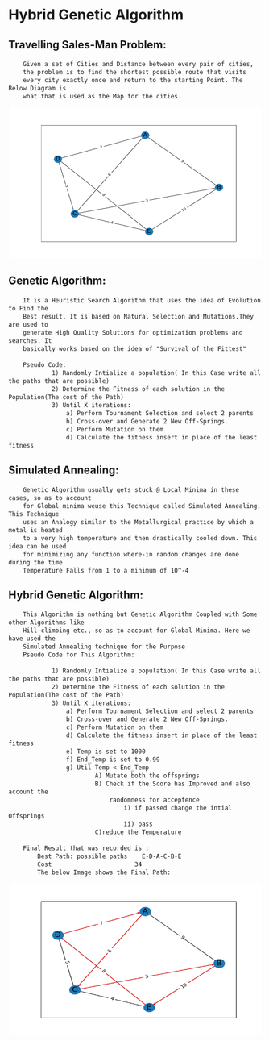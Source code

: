 # Hybrid Genetic Algorithm

## Travelling Sales-Man Problem:
    
        Given a set of Cities and Distance between every pair of cities, 
        the problem is to find the shortest possible route that visits 
        every city exactly once and return to the starting Point. The Below Diagram is 
        what that is used as the Map for the cities.
<center><img src="Input.png"  width="500" height="300"></center>

## Genetic Algorithm:
        It is a Heuristic Search Algorithm that uses the idea of Evolution to Find the 
        Best result. It is based on Natural Selection and Mutations.They are used to
        generate High Quality Solutions for optimization problems and searches. It 
        basically works based on the idea of "Survival of the Fittest"
        
        Pseudo Code:
                1) Randomly Intialize a population( In this Case write all the paths that are possible)
                2) Determine the Fitness of each solution in the Population(The cost of the Path)
                3) Until X iterations:
                    a) Perform Tournament Selection and select 2 parents
                    b) Cross-over and Generate 2 New Off-Springs.
                    c) Perform Mutation on them
                    d) Calculate the fitness insert in place of the least fitness

## Simulated Annealing:

        Genetic Algorithm usually gets stuck @ Local Minima in these cases, so as to account
        for Global minima weuse this Technique called Simulated Annealing. This Technique 
        uses an Analogy similar to the Metallurgical practice by which a metal is heated 
        to a very high temperature and then drastically cooled down. This idea can be used 
        for minimizing any function where-in random changes are done during the time 
        Temperature Falls from 1 to a minimum of 10^-4

## Hybrid Genetic Algorithm:

        This Algorithm is nothing but Genetic Algorithm Coupled with Some other Algorithms like 
        Hill-climbing etc., so as to account for Global Minima. Here we have used the 
        Simulated Annealing technique for the Purpose
        Pseudo Code for This Algorithm:

                1) Randomly Intialize a population( In this Case write all the paths that are possible)
                2) Determine the Fitness of each solution in the Population(The cost of the Path)
                3) Until X iterations:
                    a) Perform Tournament Selection and select 2 parents
                    b) Cross-over and Generate 2 New Off-Springs.
                    c) Perform Mutation on them
                    d) Calculate the fitness insert in place of the least fitness
                    e) Temp is set to 1000
                    f) End_Temp is set to 0.99
                    g) Util Temp < End_Temp    
                            A) Mutate both the offsprings
                            B) Check if the Score has Improved and also account the 
                                randomness for acceptence
                                    i) if passed change the intial Offsprings
                                    ii) pass
                            C)reduce the Temperature
        
        Final Result that was recorded is :
            Best Path: possible paths    E-D-A-C-B-E
            Cost                       34
            The below Image shows the Final Path:
<center><img src="Output.png"  width="500" height="300"></center>